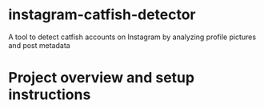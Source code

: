 # instagram-catfish-detector
A tool to detect catfish accounts on Instagram by analyzing profile pictures and post metadata

# Project overview and setup instructions